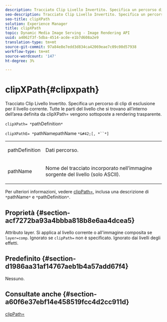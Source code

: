 ```yaml
---
description: Tracciato Clip Livello Invertito. Specifica un percorso di clip di esclusione per il livello corrente. Tutte le parti del livello che si trovano all’interno dell’area definita da clipXPath= vengono sottoposte a rendering trasparente.
seo-description: Tracciato Clip Livello Invertito. Specifica un percorso di clip di esclusione per il livello corrente. Tutte le parti del livello che si trovano all’interno dell’area definita da clipXPath= vengono sottoposte a rendering trasparente.
seo-title: clipXPath
solution: Experience Manager
title: clipXPath
topic: Dynamic Media Image Serving - Image Rendering API
uuid: a4062f3f-5dba-4514-acde-e1b7d608a2e9
translation-type: tm+mt
source-git-commit: 97a84e8e7edd3d834ca42069eae7c09c00d57938
workflow-type: tm+mt
source-wordcount: '147'
ht-degree: 3%

---
```



# clipXPath{#clipxpath}

Tracciato Clip Livello Invertito. Specifica un percorso di clip di esclusione per il livello corrente. Tutte le parti del livello che si trovano all’interno dell’area definita da clipXPath= vengono sottoposte a rendering trasparente.

`clipXPath= *`pathDefinition`*`

`clipXPathE= *`pathNamepathName `*&#42;[, *``*]`

<table id="simpletable_27AFC3A694874CF8B673460820EFD90D"> 
 <tr class="strow"> 
  <td class="stentry"> <p><span class="codeph"> <span class="varname"> pathDefinition</span> </span> </p> </td> 
  <td class="stentry"> <p>Dati percorso. </p></td> 
 </tr> 
 <tr class="strow"> 
  <td class="stentry"> <p><span class="codeph"> <span class="varname"> pathName</span> </span> </p> </td> 
  <td class="stentry"> <p>Nome del tracciato incorporato nell’immagine sorgente del livello (solo ASCII). </p></td> 
 </tr> 
</table>

Per ulteriori informazioni, vedere [clipPath=](../../../../../is-api/http-ref/image-serving-api-ref/c-http-protocol-reference/c-command-reference/r-clippath.md#reference-8139b1b52dc54749b51b109521ddf83d), inclusa una descrizione di `*`pathName`*` e `*`pathDefinition`*`.

## Proprietà {#section-acf7272ba93a4bbba818b8e6aa4dcea5}

Attributo layer. Si applica al livello corrente o all&#39;immagine composita se `layer=comp`. Ignorato se `clipPath=` non è specificato. Ignorato dai livelli degli effetti.

## Predefinito {#section-d1986aa31af14767aeb1b4a57add67f4}

Nessuno.

## Consultate anche {#section-a60f6e37ebf14e458519fcc4d2cc911d}

[clipPath=](../../../../../is-api/http-ref/image-serving-api-ref/c-http-protocol-reference/c-command-reference/r-clippath.md#reference-8139b1b52dc54749b51b109521ddf83d)
